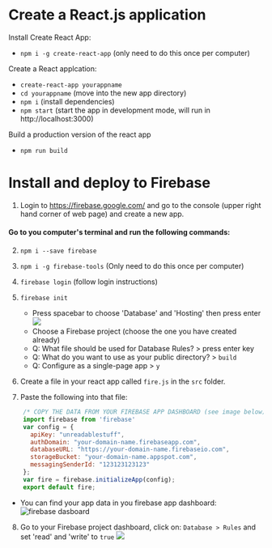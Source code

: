 # Create a React.js application

Install Create React App:

 * `npm i -g create-react-app` (only need to do this once per computer)

 Create a React applcation:
  * `create-react-app yourappname`
  * `cd yourappname` (move into the new app directory)
  * `npm i` (install dependencies)
  * `npm start` (start the app in development mode, will run in http://localhost:3000)

 Build a production version of the react app
 * `npm run build`

# Install and deploy to Firebase

1) Login to https://firebase.google.com/ and go to the console (upper right hand corner of web page) and create a new app.
#### Go to you computer's terminal and run the following commands:


2) `npm i --save firebase`
3) `npm i -g firebase-tools` (Only need to do this once per computer)
4) `firebase login` (follow login instructions)
5) `firebase init`
	* Press spacebar to choose 'Database' and 'Hosting' then press enter
	![](http://g.recordit.co/d1mjatTgOo.gif)
	* Choose a Firebase project (choose the one you have created already)
	* Q: What file should be used for Database Rules? > press enter key
	* Q: What do you want to use as your public directory? > `build`
	* Q: Configure as a single-page app > `y`

6) Create a file in your react app called `fire.js` in the `src` folder.
7) Paste the following into that file:
```javascript
	/* COPY THE DATA FROM YOUR FIREBASE APP DASHBOARD (see image below) */
    import firebase from 'firebase'
    var config = {
      apiKey: "unreadablestuff",
      authDomain: "your-domain-name.firebaseapp.com",
      databaseURL: "https://your-domain-name.firebaseio.com",
      storageBucket: "your-domain-name.appspot.com",
      messagingSenderId: "123123123123"
    };
    var fire = firebase.initializeApp(config);
    export default fire;
```

* You can find your app data in you firebase app dashboard:
![firebase dasboard](http://g.recordit.co/BT3bumdVms.gif)

8) Go to your Firebase project dashboard, click on: `Database > Rules` and set 'read' and 'write' to `true`
![](http://g.recordit.co/HK06pHx5gb.gif)
